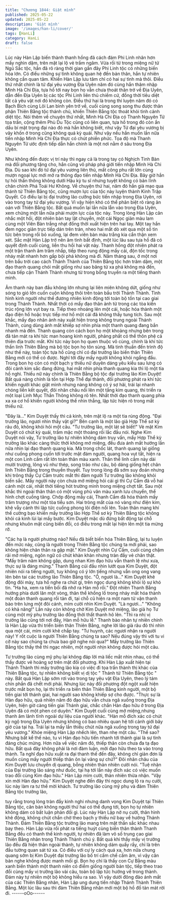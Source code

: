 ```yaml
---
title: "Chương 1844: Giật mình"
published: 2025-05-22
updated: 2025-05-22
description: 'Giật mình'
image: '/images/han-li/cover/'
tags: [HanLi]
category: HanLi
draft: false
---
```


Lúc này Hàn Lập biến thành thanh hồng đã cách đám Phi Linh
nhân hơn mấy nghìn dặm, trên mặt lại lộ vẻ trầm ngâm.
Vừa rồi từ trong miệng nữ tử Ngũ Sắc tộc, hắn đã rõ ràng thời
gian gần đây Phi Linh tộc có những biến hóa lớn. Có điều những
sự tình không quan hệ đến bản thân, hắn tự nhiên không cần
quan tâm.
Khiến Hàn Lập lưu tâm chỉ có hai sự tình mà thôi.
Điều thứ nhất chính là tứ đại yêu vương Địa Uyên năm đó cùng
hắn thâm nhập Minh Hà Chi Địa, tựa hồ tới nay bọn họ vẫn chưa
thoát thân trở về Địa Uyên, dẫn đến Địa Uyên bị các tộc Phi Linh
liên thủ chiếm cứ, đồng thời tiêu diệt tất cả yêu vật nơi đó không
còn.
Điều thứ hai là trong thí luyện năm đó có Bạch Bích cùng Lôi Lan
bình yên trở về, cuối cùng song song thu được thân phận Thiên
Bằng tộc thánh chủ, khiến Thiên Bằng tộc thoát khỏi tình cảnh
diệt tộc.
Nói thêm về chuyện thứ nhất, Minh Hà Chi Địa có Thanh Nguyên
Tử tọa trấn, cộng thêm Phù Du Tộc cũng có liên quan, tựa hồ
trong đó còn ẩn dấu bí mật trọng đại nào đó mà hắn không biết,
như vậy Tứ đại yêu vương bị vây khốn ở trong cũng không quá
kỳ quái.
Như vậy nếu hắn muốn lần nữa tiến nhập Minh Hà Chi Địa thực
có chút phiền phức.
Tọa độ mà Thanh Nguyên Tử ước định tiếp dẫn hắn chính là một
nơi nằm ở sâu trong Địa Uyên.

Như không đến được vị trí này thì ngay cả là trong tay có Nghịch
Tinh Bàn mà đối phương tặng cho, hắn cũng vô pháp phá giới
tiến nhập Minh Hà Chi Địa.
Dù sao khi đó tứ đại yêu vương liên thủ, mất công phu rất lớn
cùng mượn ngoại lực mới mở ra thông đạo tiến nhập Minh Hà Chi
Địa.
Bây giờ hắn tự hỏi thần thông không dưới Hậu kỳ tu sĩ nhưng
tuyệt không có bản lĩnh chân chính Phá Toái Hư Không.
Về chuyện thứ hai, năm đó hắn giả mạo qua thánh tử Thiên Bằng
tộc, cũng mượn lực của tộc này luyện thành Kinh Trập Quyết. Có
điều lại bị đại trưởng lão cưỡng bức tiến nhập trong Địa Uyên, rơi
vào trong tay tứ đại yêu vương. Vì vậy hiện khó có thể phân biệt
rõ ràng ân oán với Thiên Bằng tộc.
Bất quá muốn lại lần nữa lẫn vào trong Địa Uyên, xem chừng một
lần nữa phải mượn lực của tộc này.
Trong lòng Hàn Lập cân nhắc một hồi, đột nhiên bàn tay lật
chuyển, một cái Ngọc giản màu lam cùng một Viên Bàn trắng
nhạt đồng thời xuất hiện trên hai tay.
Một tay hắn đem ngọc giản trực tiếp dán trên trán, nheo hai mắt
dò xét qua một số tin tức bên trong rồi bỏ xuống, lại đem viên bàn
màu trắng kia cẩn thận xem xét.
Sắc mặt Hàn Lập trở nên âm tình bất định, một lúc lâu sau tựa hồ
đã có quyết định cuối cùng, liền thu hồi hai vật này. Thanh hồng
đột nhiên phát ra một trận thanh âm trầm nhấp, tiếp theo rung
động mấy cái, độn tốc trong nháy mắt nhanh hơn gấp bội phá
không mà đi.
Năm tháng sau, ở một nơi trên bầu trời cao cách Thánh Thành
của Thiên Bằng tộc hơn trăm dặm, một đạo thanh quang chói mắt
giống như sao băng từ xa phá không mà đến, chưa tiếp cận
Thánh Thành nhưng từ trong bỗng truyền ra một tiếng thanh
minh.

Âm thanh này ban đầu không lớn nhưng lại liên miên không dứt,
giống như sóng to gió lớn cuồn cuộn không thôi trên toàn bầu trời
Thánh Thành.
Tình hình kinh người như thế đương nhiên kinh động tới toàn bộ
tồn tại cao giai trong Thánh Thành. Nhất thời có mấy đạo thân
ảnh từ trong các tòa kiến trúc rộng lớn vụt bay ra. Tiếp theo
nhoáng lên một cái, hoặc hóa thành một đạo điện hồ hoặc trực
tiếp mơ hồ một cái đã không thấy tung tích.
Sau một khắc, mấy đạo nhân ảnh này xuất hiện trong không trung
ngoài Thánh Thành, cùng dùng ánh mắt khiếp sợ nhìn phía một
thanh quang đang bắn nhanh mà đến.
Thanh quang còn cách bọn họ một khoảng nhưng bên trong đã
tản mát ra khí tức man hoang kinh người, phảng phất có thể thôn
phệ cả thiên địa trước mắt.
Khí tức này bọn họ quen thuộc vô cùng, chính là khí tức thần linh
Thiên Bằng mà bộ tộc bọn họ tôn sùng. Mà tinh thuần đến trình
độ như thế này, toàn tộc tựa hồ cũng chỉ có đại trưởng lão biến
thân Thiên Bằng mới có thể có được.
Nghĩ tới đây mấy người không khỏi ngẩng đầu.
Trong bon họ còn có một bạch y thiếu nữ duyên dáng yêu kiều
sau lưng có đôi cánh kim sắc đang đứng, hai mắt nhìn phía thanh
quang kia thì lộ một tia hồ nghi.
Thiếu nữ này chính là Thiên Bằng bộ tộc đại trưởng lão Kim
Duyệt!
Bất quá nàng chính là tồn tại Hợp Thể đại thành, đối phương phát
ra khí tức khiến người khác giật mình nhưng nàng không có ý sợ
hãi, trái lại nhanh chóng liền kết quyết, đôi nhãn châu nổi lên một
tầng kim quang, thi triển ra một loại Linh Mục Thần Thông không
rõ tên.
Nhất thời đạo thanh quang phía xa xa cơ hồ khiến người không
thể nhìn thẳng, lập tức hiện rõ trong mắt thiếu nữ.

"Đây là..."
Kim Duyệt thấy thì cả kinh, trên mặt lộ ra một tia rúng động.
"Đại trưởng lão, ngươi nhìn thấy vật gì?" Bên cạnh là một lão giả
Hợp Thể sơ kỳ râu đỏ, không khỏi hỏi một câu.
"Tư trưởng lão, một lát sẽ biết!" Vẻ mặt Kim Duyệt có chút kỳ
quái, trầm mặc một thoáng rồi lắc đầu nói.
Nghe Kim Duyệt nói vậy, Tư trưởng lão tự nhiên không dám truy
vấn, mấy Hợp Thể kỳ trưởng lão khác càng thức thời không mở
miệng, đều đưa ánh mắt hướng lần nữa nhìn lại đạo thanh quang
kia.
Mà trong chốc lát, thanh quang lại giống như cuồng phong cuốn
tới trước mặt đám người, quang hoa vụt tắt, hiện ra một con Linh
cầm rất lớn toàn thân màu xanh.
Thân thể linh cầm này dài mười trượng, lông vũ như thép, song
trảo như câu, bộ dáng giống hệt chân linh Thiên Bằng trong
thuyền thuyết.
Tuy trong lòng đã sớm suy đoán nhưng khi trông thấy Cự Cầm
trước mắt thì đám người Tư trưởng lão không khỏi biến sắc.
Mấy người này còn chưa mở miệng hỏi cái gì thì Cự Cầm đã vỗ
hai cánh một cái, nhất thời tiếng hót trường minh trong miệng
chợt tắt. Sau một khắc thì ngoài thân thân có một vùng phù văn
màu xanh lưu chuyển, thể hình chợt cuồng tăng.
Chớp động mấy cái, Thanh Cầm đã hóa thành mấy trăm trượng
như một tòa tiểu sơn. Hai tròng mắt của nó vàng như điện kim,
khẽ vẫy cánh thì lập tức cuồng phong lôi điện nổi lên. Toàn thân
mang khí thế cường bạo khiến mấy trưởng lão Hợp Thể sơ kỳ
Thiên Bằng tộc không khỏi cả kinh lùi lại mấy bước. Kim Duyệt
mặc dù đứng bất động tại chỗ nhưng khuôn mặt cũng biến đổi, có
điều trong mắt lại hiện lên một tia mừng rỡ.

"Các hạ là người phương nào? Nếu đã biết biến hóa Thiên Bằng,
lại tu luyện đến mức này, cũng là người trong Thiên Bằng tộc
chúng ta mới phải, sao không hiện chân thân ra gặp mặt." Kim
Duyệt nhìn Cự Cầm, cuối cùng chậm rãi mở miệng, ngôn ngữ có
chút khàn khàn nhưng tràn đầy vẻ chân thật.
"Mấy trăm năm không gặp, dung nhan Kim đạo hữu vẫn thanh lệ
như xưa, thực sự là đáng mừng." Thanh Bằng cúi đầu nhìn lướt
qua Kim Duyệt, đột nhiên nói ra tiếng người, tuy không có ý lớn
tiếng nhưng vẫn ong ong vang lên bên tai các trưởng lão Thiên
Bằng tộc.
"Ồ, ngươi là..." Kim Duyệt khẽ động đôi mày, tựa hồ nghe ra chút
gì, trên ngọc dung không khỏi lộ sự khó tin.
"Ha ha, xem ra tiền bối đã nhớ ra Hàn mỗ rồi."
Đột nhiên Thanh Bằng hướng phía dưới lăn một vòng, thân thể
khổng lồ trong nháy mắt hóa thành một đoàn thanh quang rồi tản
đi, tại chỗ cũ hiện ra một nam tử vận thanh bào trên lưng một đôi
cánh, mỉm cười nhìn Kim Duyệt.
"Là ngươi…"
"Không có khả năng!"
Lần này còn không chờ Kim Duyệt mở miệng, lão giả họ Tư cùng
một mỹ phụ trưởng lão đồng thời thất thanh hô lên.
"Thì ra nhị vị trưởng lão cũng tới nơi đây, Hàn mỗ hữu lễ." Thanh
bào nhân tự nhiên chính là Hàn Lập vừa thi triển biến thân Thiên
Bằng, nghe lời lão giả râu đỏ thì nhìn qua một cái, mỉm cười khẽ
chắp tay.
"Tư huynh, các ngươi nhận ra người này! Y rốt cuộc là người
Thiên Bằng chúng ta sao? Nếu đúng vậy thì với tu vi cỡ này sao
chúng ta chưa bao giờ nghe nói qua?" Mấy trưởng lão Thiên
Bằng tộc thấy thế thì ngạc nhiên, một người nhịn không được hỏi
một câu.

Tư trưởng lão cùng mỹ phụ lại không đáp lời mà liếc mắt nhìn
nhau, có thể thấy được vẻ hoảng sợ trên mặt đối phương.
Khi Hàn Lập xuất hiện tại Thánh Thành thì mấy trưởng lão kia có
việc đi tọa trấn thành thị khác của Thiên Bằng tộc, tự nhiên không
biết vị dị tộc " Thánh tử Thiên Bằng tộc " này. Bất quá Hàn Lập
sớm rơi vào trong tay yêu vật Địa Uyên, theo lý tám chín phần đã
chết mới phải.
Nhưng lúc này đối phương đột ngột xuất hiện trước mắt bọn họ,
lại thi triển ra biến thân Thiên Bằng kinh người, một bộ tiến giai tới
thánh giai, hai người sao không khiếp sợ cho được.
"Thực sự là Hàn đạo hữu, quả nhiên năm đó đạo hữu vẫn chưa
ngã xuống trong Địa Uyên, hiện giờ càng tiến giai Thánh giai,
chắc chắn Hàn đạo hữu ở trong Địa Uyên đã có một phen cơ
duyên." Kim Duyệt cuối cùng mở miệng,nhưng thanh âm lãnh tĩnh
ngoài dự liệu của người khác.
"Hàn mỗ đích xác có chút kỳ ngộ trong Địa Uyên nhưng không có
bao nhiêu quan hệ tới cảnh giới bây giờ của tại hạ. Trái lại ta mấy
lần thiếu chút nữa ngã xuống trong tay tứ đại yêu vương." Khóe
miệng Hàn Lập nhếch lên, than nhẹ một câu.
"Thế sao? Nhưng bất kể thế nào, tu vi Hàn đạo hữu tiến nhanh tới
thánh giai là sự tình đáng chúc mừng. Hơn nữa về việc năm đó,
thiếp thân còn chưa đa tạ đạo hữu. Bất quá đây không phải là nơi
đàm luận, mời đạo hữu theo ta vào trong thành. Ta nghĩ đạo hữu
xuất ra đại thanh thế đến đây, không chỉ giản đơn là muốn cùng
mấy người thiếp thân ôn lại vãng sự chứ?" Đôi nhãn châu của
Kim Duyệt lưu chuyển dị quang, bỗng nhiên thản nhiên cười nói.
"Tuệ nhãn của Đại trưởng lão sáng như đuốc, tại hạ tới lần này
đích xác có việc muốn trao đổi cùng Kim đạo hữu." Hàn Lập mỉm
cười, thản nhiên thừa nhận.
"Vậy xin mời Hàn đạo hữu." Kim Duyệt nghe đến đây thì ngọc
dung lộ ra nụ cười, lúc này làm ra tư thế mời khách.
Tư trưởng lão cùng mỹ phụ và đám Thiên Bằng tộc trưởng lão,

tuy rằng trong lòng tràn đầy kinh nghi nhưng danh vọng Kim
Duyệt tại Thiên Bằng tộc, căn bản không người thứ hai có thể
đụng tới, bọn họ tự nhiên không dám có bất luận phản đối gì.
Lúc này Hàn Lập nở nụ cười, thân hình khẽ động, không chút
chần chờ theo bạch y thiếu nữ bay về hướng Thánh Thành.
Đám Thiên Bằng tộc trưởng lão mang trên mặt thần sắc khác
nhau bay theo.
Hàn Lập vừa rồi phát ra tiếng huýt cùng biến thân thành Thanh
Bằng đều có thanh thế kinh người, tự nhiên đã làm vô số trung
cao giai Thiên Bằng nhân trong Thánh Thành chú ý. Bất quá khi
thấy mấy vị trưởng lão đều đã hiện thân ngoài thành, tự nhiên
không dám quấy rầy, chỉ là trên đầu tường quan sát từ xa.
Có điều với cự ly cách quá xa, hơn nữa chung quang sớm bị Kim
Duyệt đại trưởng lão bố trí cấm chế cấm âm, vì vậy căn bản nghe
không được manh mối gì.
Bọn họ chỉ là thấy con Cự Bằng màu xanh biến thành một thanh
niên có điểm giống người bản tộc, tiếp theo trao đổi cùng mấy vị
trưởng lão vài câu, toàn bộ lập tức hướng về trong thành. Đám
này tự nhiên một bộ không hiểu ra sao.
Vì vậy dưới đông đảo ánh mắt của các Thiên Bằng nhân, Hàn
Lập ung dung tiến nhập Thánh Thành Thiên Bằng. Một lúc lâu
sau thì đám Thiên Bằng nhân mới một bộ hồ đồ tản mát rời đi.
------oOo------
